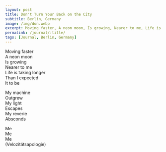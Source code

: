 ```yaml
---
layout: post
title: Don't Turn Your Back on the City
subtitle: Berlin, Germany
image: /img/don.webp
excerpt: Moving faster, A neon moon, Is growing, Nearer to me, Life is taking longer, Than I expected , It to be ...
permalink: /journal/:title/
tags: [Journal, Berlin, Germany]
---
```


Moving faster  
A neon moon  
Is growing  
Nearer to me  
Life is taking longer  
Than I expected  
It to be  
  
My machine  
Outgrew  
My light  
Escapes  
My reverie  
Absconds  
  
Me  
Me  
Me  
(Velozitätsapologie)
